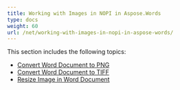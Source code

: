 ```yaml
---
title: Working with Images in NOPI in Aspose.Words
type: docs
weight: 60
url: /net/working-with-images-in-nopi-in-aspose-words/
---
```


This section includes the following topics: 

- [Convert Word Document to PNG](https://docs.aspose.com/words/net/convert-word-document-to-png/)
- [Convert Word Document to TIFF](https://docs.aspose.com/words/net/convert-word-document-to-tiff/)
- [Resize Image in Word Document](https://docs.aspose.com/words/net/resize-image-in-word-document/)
